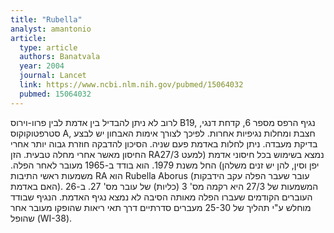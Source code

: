 ```yaml
---
title: "Rubella"
analyst: amantonio
article:
  type: article
  authors: Banatvala
  year: 2004
  journal: Lancet
  link: https://www.ncbi.nlm.nih.gov/pubmed/15064032
  pubmed: 15064032
---
```


לרוב לא ניתן להבדיל בין אדמת לבין פרוו-וירוס B19, נגיף הרפס מספר 6, קדחת דנגי, סטרפטוקוקוס A, חצבת ומחלות נגיפיות אחרות. לפיכך לצורך אימות האבחון יש לבצע בדיקת מעבדה.
ניתן לחלות באדמת פעם שניה. הסיכון להדבקה חוזרת גבוה יותר אחרי החיסון מאשר אחרי מחלה טבעית.
הזן RA27/3 נמצא בשימוש בכל חיסוני אדמת (למעט יפן וסין, להן יש זנים משלהן) החל משנת 1979. הוא בודד ב-1965 מעובר לאחר הפלה. משמעות ראשי התיבות RA הוא Rubella Aborus (עובר שעבר הפלה עקב הידבקות האם באדמת). המשמעות של 27/3 היא רקמה מס' 3 (כליות) של עובר מס' 27. ב-26 העוברים הקודמים שעברו הפלה מאותה הסיבה לא נמצא נגיף האדמת.
הנגיף שבודד מוחלש ע"י תהליך של 25-30 מעברים סדרתיים דרך תאי ריאות שהופקו מעובר אחר שהופל (WI-38).
